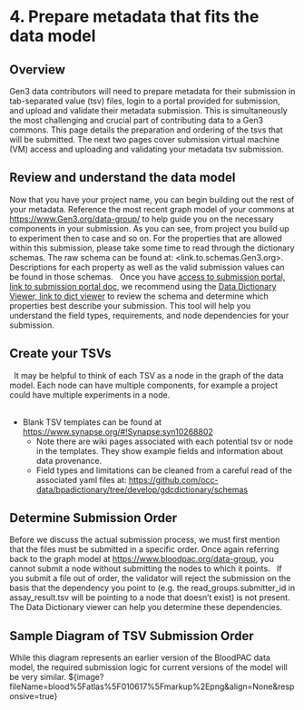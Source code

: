 # 4. Prepare metadata that fits the data model

## Overview
Gen3 data contributors will need to prepare metadata for their submission in tab-separated value (tsv) files, login to a portal provided for submission, and upload and validate their metadata submission.   This is simultaneously the most challenging and crucial part of contributing data to a Gen3 commons.   This page details the preparation and ordering of the tsvs that will be submitted.   The next two pages cover submission virtual machine (VM) access and uploading and validating your metadata tsv submission.   

## Review and understand the data model
Now that you have your project name, you can begin building out the rest of your metadata. Reference the most recent graph model of your commons at https://www.Gen3.org/data-group/ to help guide you on the necessary components in your submission. As you can see, from project you build up to experiment then to case and so on. For the properties that are allowed within this submission, please take some time to read through the dictionary schemas.   The raw schema can be found at: <link.to.schemas.Gen3.org>. Descriptions for each property as well as the valid submission values can be found in those schemas.
&nbsp;
Once you have [access to submission portal, link to submission portal doc](https://www.synapse.org/#!Synapse:syn8011461/wiki/413159), we recommend using the [Data Dictionary Viewer, link to dict viewer](https://www.synapse.org/#!Synapse:syn8011461/wiki/424047) to review the schema and determine which properties best describe your submission.   This tool will help you understand the field types, requirements, and node dependencies for your submission.

## Create your TSVs
&nbsp;
It may be helpful to think of each TSV as a node in the graph of the data model.   Each node can have multiple components, for example a project could have multiple experiments in a node.  
&nbsp;
* Blank TSV templates can be found at https://www.synapse.org/#!Synapse:syn10268802
    * Note there are wiki pages associated with each potential tsv or node in the templates.   They show example fields and information about data provenance.  
    * Field types and limitations can be cleaned from a careful read of the associated yaml files at:  https://github.com/occ-data/bpadictionary/tree/develop/gdcdictionary/schemas  

## Determine Submission Order
Before we discuss the actual submission process, we must first mention that the files must be submitted in a specific order. Once again referring back to the graph model at https://www.bloodpac.org/data-group, you cannot submit a node without submitting the nodes to which it points. 
&nbsp;
If you submit a file out of order, the validator will reject the submission on the basis that the dependency you point to (e.g. the read_groups.submitter_id in assay_result.tsv will be pointing to a node that doesn’t exist) is not present.   The Data Dictionary viewer can help you determine these dependencies.

## Sample Diagram of TSV Submission Order
While this diagram represents an earlier version of the BloodPAC data model, the required submission logic for current versions of the model will be very similar.
${image?fileName=blood%5Fatlas%5F010617%5Fmarkup%2Epng&align=None&responsive=true}

